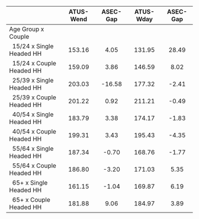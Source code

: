 
|                      |    ATUS-Wend |     ASEC-Gap |    ATUS-Wday |     ASEC-Gap |
| -------------------- | :----------: | :----------: | :----------: | :----------: |
| Age Group x Couple   |              |              |              |              |
| &nbsp;&nbsp;15/24 x Single Headed HH |       153.16 |         4.05 |       131.95 |        28.49 |
| &nbsp;&nbsp;15/24 x Couple Headed HH |       159.09 |         3.86 |       146.59 |         8.02 |
| &nbsp;&nbsp;25/39 x Single Headed HH |       203.03 |       -16.58 |       177.32 |        -2.41 |
| &nbsp;&nbsp;25/39 x Couple Headed HH |       201.22 |         0.92 |       211.21 |        -0.49 |
| &nbsp;&nbsp;40/54 x Single Headed HH |       183.79 |         3.38 |       174.17 |        -1.83 |
| &nbsp;&nbsp;40/54 x Couple Headed HH |       199.31 |         3.43 |       195.43 |        -4.35 |
| &nbsp;&nbsp;55/64 x Single Headed HH |       187.34 |        -0.70 |       168.76 |        -1.77 |
| &nbsp;&nbsp;55/64 x Couple Headed HH |       186.80 |        -3.20 |       171.03 |         5.35 |
| &nbsp;&nbsp;65+ x Single Headed HH |       161.15 |        -1.04 |       169.87 |         6.19 |
| &nbsp;&nbsp;65+ x Couple Headed HH |       181.88 |         9.06 |       184.97 |         3.89 |

